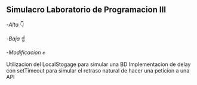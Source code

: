 ## Simulacro Laboratorio de Programacion III

-*Alta* 👇

-*Baja* ☝️ 

-*Modificacion* ✊ 


Utilizacion del LocalStogage para simular una BD 
Implementacion de delay con setTimeout para simular el retraso natural de hacer una peticíon a una API

